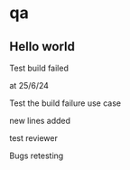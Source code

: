# qa

Hello world
-----------

Test build failed

at 25/6/24

Test the build failure use case

new lines added

test reviewer

Bugs retesting